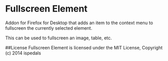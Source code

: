# Fullscreen Element

Addon for Firefox for Desktop that adds an item to the context menu to fullscreen the currently selected element.

This can be used to fullscreen an image, table, etc.

##License
Fullscreen Element is licensed under the MIT License, Copyright (c) 2014 ispedals